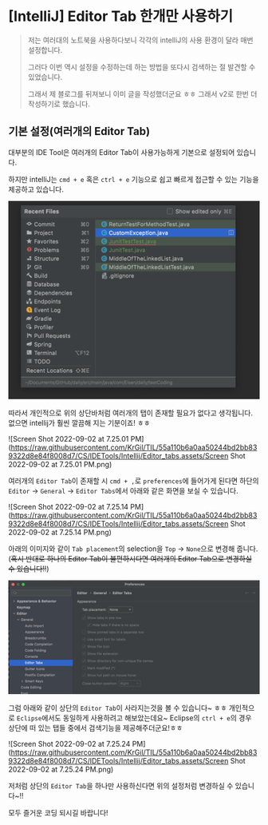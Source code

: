 # [IntelliJ] Editor Tab 한개만 사용하기

> 저는 여러대의 노트북을 사용하다보니 각각의 intelliJ의 사용 환경이 달라 매번 설정합니다.
>
> 그러다 이번 역시 설정을 수정하는데 하는 방법을 또다시 검색하는 절 발견할 수 있었습니다.
>
> 그래서 제 블로그를 뒤져보니 이미 글을 작성했더군요 ㅎㅎ 그래서 v2로 한번 더 작성하기로 했습니다.
>
> 



## 기본 설정(여러개의 Editor Tab)

대부분의 IDE Tool은 여러개의 Editor Tab이 사용가능하게 기본으로 설정되어 있습니다.

하지만 intelliJ는 `cmd + e` 혹은 `ctrl + e` 기능으로 쉽고 빠르게 접근할 수 있는 기능을 제공하고 있습니다.

![image-20220902193109189](https://raw.githubusercontent.com/KrGil/TIL/55a110b6a0aa50244bd2bb839322d8e84f8008d7/CS/IDETools/Intellij/Editor_tabs.assets/image-20220902193109189.png)

따라서 개인적으로 위의 상단바처럼 여러개의 탭이 존재할 필요가 없다고 생각됩니다. 없으면 intellij가 훨씬 깔끔해 지는 기분이죠! ㅎㅎ

![Screen Shot 2022-09-02 at 7.25.01 PM](https://raw.githubusercontent.com/KrGil/TIL/55a110b6a0aa50244bd2bb839322d8e84f8008d7/CS/IDETools/Intellij/Editor_tabs.assets/Screen Shot 2022-09-02 at 7.25.01 PM.png)

여러개의 `Editor Tab`이 존재할 시 `cmd + ,`로 `preferences`에 들어가게 된다면 하단의 `Editor` -> `General` -> `Editor Tabs`에서 아래와 같은 화면을 보실 수 있습니다.

![Screen Shot 2022-09-02 at 7.25.14 PM](https://raw.githubusercontent.com/KrGil/TIL/55a110b6a0aa50244bd2bb839322d8e84f8008d7/CS/IDETools/Intellij/Editor_tabs.assets/Screen Shot 2022-09-02 at 7.25.14 PM.png)

아래의 이미지와 같이 `Tab placement`의 selection을 `Top` -> `None`으로 변경해 줍니다. (~~혹시 반대로 하나의 Editor Tab이 불편하시다면 여러개의 Editor Tab으로 변경하실 수 있습니다!!~~)

![image-20220902192439074](https://raw.githubusercontent.com/KrGil/TIL/55a110b6a0aa50244bd2bb839322d8e84f8008d7/CS/IDETools/Intellij/Editor_tabs.assets/image-20220902192439074.png)

그럼 아래와 같이 상단의 `Editor Tab`이 사라지는것을 볼 수 있습니다~ ㅎㅎ 개인적으로 `Eclipse`에서도 동일하게 사용하려고 해보았는데요~ Eclipse의 `ctrl + e`의 경우 상단에 떠 있는 탭들 중에서 검색기능을 제공해주더군요!ㅎㅎ 

![Screen Shot 2022-09-02 at 7.25.24 PM](https://raw.githubusercontent.com/KrGil/TIL/55a110b6a0aa50244bd2bb839322d8e84f8008d7/CS/IDETools/Intellij/Editor_tabs.assets/Screen Shot 2022-09-02 at 7.25.24 PM.png)



저처럼 상단의 `Editor Tab`을 하나만 사용하신다면 위의 설정처럼 변경하실 수 있습니다~!!

모두 즐거운 코딩 되시길 바랍니다!


